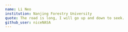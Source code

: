 ```yaml
---
name: Li Neo
institution: Nanjing Forestry University
quote: The road is long, I will go up and down to seek.
github_user: niceNASA
---
```

